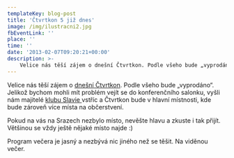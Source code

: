 ```yaml
---
templateKey: blog-post
title: 'Čtvrtkon 5 již dnes'
image: /img/ilustracni2.jpg
fbEventLink: ''
place: ''
time: ''
date: '2013-02-07T09:20:21+00:00'
description: >-
    Velice nás těší zájem o dnešní Čtvrtkon. Podle všeho bude „vyprodáno“. Jelikož bychom mohli mít problém vejít se do konferenčního salonku, vyšli nám majitelé klubu Slavie vstří...
---
```

Velice nás těší zájem o [dnešní Čtvrtkon](http://srazy.info/ctvrtkon/3103 "Vývojářský Čtvrtkon - workflow tvorby webu, bezpečnost v PHP"). Podle všeho bude „vyprodáno“. Jelikož bychom mohli mít problém vejít se do konferenčního salonku, vyšli nám majitelé [klubu Slavie ](http://www.klubslavie.cz/ "Café klub Slavie")vstříc a Čtvrtkon bude v hlavní místnosti, kde bude zároveň více místa na občerstvení.

Pokud na vás na Srazech nezbylo místo, nevěšte hlavu a zkuste i tak přijít. Většinou se vždy ještě nějaké místo najde :)

Program večera je jasný a nezbývá nic jiného než se těšit. Na viděnou večer.